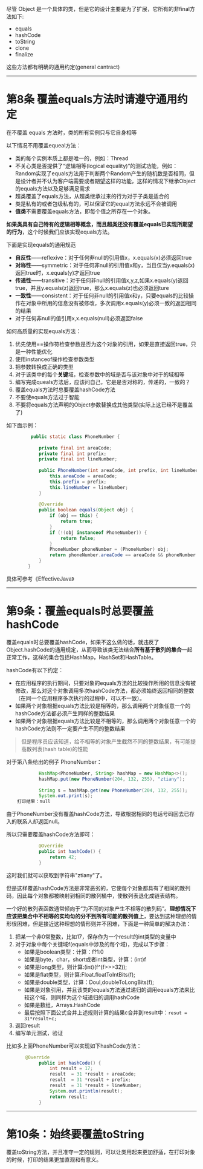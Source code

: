 尽管 Object 是一个具体的类，但是它的设计主要是为了扩展，它所有的非final方法如下:

- equals
- hashCode
- toString
- clone
- finalize

这些方法都有明确的通用约定(general cantract)

---
# 第8条 覆盖equals方法时请遵守通用约定

在不覆盖 equals 方法时，类的所有实例只与它自身相等

以下情况不用覆盖equeal方法：

- 类的每个实例本质上都是唯一的，例如：Thread
- 不关心类是否提供了“逻辑相等(logical equality)”的测试功能，例如：Random实现了equals方法用于判断两个Random产生的随机数是否相同，但是设计者并不认为客户端需要或者期望这样的功能，这样的情况下继承Object的equals方法以及足够满足需求
- 超类覆盖了equals方法，从超类继承过来的行为对于子类是适合的
- 类是私有的或者包级私有的，可以保证它的equal方法永远不会被调用
- **值类**不需要覆盖equals方法，即每个值之所存在一个对象。


**如果类具有自己特有的逻辑相等概念，而且超类还没有覆盖equals已实现所期望的行为**，这个时候我们应该实现equals方法。

下面是实现equals的通用规范
- **自反性**——reflexive：对于任何非null的引用值x，x.equals(x)必须返回true
- **对称性**——symmetric：对于任何非null的引用值x和y，当且仅当y.equals(x)返回true时，x.equals(y)才返回true
- **传递性**——transitive：对于任何非null的引用值x,y,z,如果x.equals(y)返回true，并且y.equals(z)返回true，那么x.equals(z)也必须返回ture
- **一致性**——consistent：对于任何非null的引用值x和y，只要equals的比较操作在对象中所用的信息没有被修改，多次调用x.equals(y)必须一致的返回相同的结果
- 对于任何非null的值引用x,x.equals(null)必须返回false


如何高质量的实现equals方法：

1. 优先使用==操作符检查参数是否为这个对象的引用，如果是直接返回true，只是一种性能优化
2. 使用instanceof操作检查参数类型
3. 把参数转换成正确的类型
4. 对于该类中的每个**关键**域，检查参数中的域是否与该对象中对于的域相等
5. 编写完成queals方法后，应该问自己，它是是否对称的，传递的，一致的？
6. 覆盖equals方法时总要覆盖hashCode方法
7. 不要使equals方法过于智能
8. 不要将equals方法声明的Object参数替换成其他类型(实际上这已经不是覆盖了)

如下面示例：

```java
         public static class PhoneNumber {
    
            private final int areaCode;
            private final int prefix;
            private final int lineNumber;
    
            public PhoneNumber(int areaCode, int prefix, int lineNumber) {
                this.areaCode = areaCode;
                this.prefix = prefix;
                this.lineNumber = lineNumber;
            }
    
            @Override
            public boolean equals(Object obj) {
                if (obj == this) {
                    return true;
                }
                if (!(obj instanceof PhoneNumber)) {
                    return false;
                }
                PhoneNumber phoneNumber = (PhoneNumber) obj;
                return phoneNumber.areaCode == areaCode && phoneNumber.prefix == prefix && phoneNumber.lineNumber == lineNumber;
            }
        }
```

具体可参考《EffectiveJava》

---
# 第9条：覆盖equals时总要覆盖hashCode

覆盖equals时总要覆盖hashCode，如果不这么做的话，就违反了Object.hashCode的通用规定，从而导致该类无法结合**所有基于散列的集合**一起正常工作，这样的集合包括HashMap，HashSet和HashTable。

hashCode有以下约定：
- 在应用程序的执行期间，只要对象的equals方法的比较操作所用的信息没有被修改，那么对这个对象调用多次hashCode方法，都必须始终返回相同的整数（在同一个应用程序多次执行的过程中，可以不一致）。
- 如果两个对象根据equals方法比较是相等的，那么调用两个对象任意一个的hashCode方法都必须产生同样的整数结果
- 如果两个对象根据equals方法比较是不相等的，那么调用两个对象任意一个的hashCode方法则不一定要产生不同的整数结果
>但是程序员应该知道，给不相等的对象产生截然不同的整数结果，有可能提高散列表(hash table)的性能

对于第八条给出的例子 PhoneNumber：

```java
            HashMap<PhoneNumber, String> hashMap = new HashMap<>();
            hashMap.put(new PhoneNumber(204, 132, 255), "ztiany");
    
            String s = hashMap.get(new PhoneNumber(204, 132, 255));
            System.out.print(s);
    打印结果：null
```

由于PhoneNumber没有覆盖hashCode方法，导致根据相同的电话号码回去已存入的联系人却返回null。

所以只需要覆盖hashCode方法即可：

```java
            @Override
            public int hashCode() {
                return 42;
            }
```

这时我们就可以获取到字符串"ztiany"了。

但是这样覆盖hashCode方法是非常恶劣的，它使每个对象都具有了相同的散列码，因此每个对象都被映射到相同的散列桶中，使散列表退化成链表结构。


一个好的散列表函数通常倾向于“为不同的对象产生不相等的散列码”。**理想情况下应该把集合中不相等的实均匀的分不到所有可能的散列值上**，要达到这种理想的情形很困难，但是接近这种理想的情形则并不困难，下面是一种简单的解决办法：

1. 把某一个非0常整数，比如17，保存作为一个result的int类型的变量中
2. 对于对象中每个关键域f(equals中涉及的每个域)，完成以下步骤：
    - 如果是boolean类型：计算：f?1:0
    - 如果是byte，char，short或者int类型，计算：(int)f
    - 如果是long类型，则计算:(int)(f^(f>>>32));
    - 如果是flat类型，则计算:Float.floatToIntBits(f);
    - 如果是double类型，计算：Doul,doubleToLongBits(f);
    - 如果是对象引用，并且该类的equals方法通过递归的调用equals方法来比较这个域，则同样为这个域递归的调用hashCode
    - 如果是数组，Arrays.HashCode
    - 最后按照下面公式合并上述规则计算的结果c合并到result中：`resut = 31*result+c;`
3. 返回result
4. 编写单元测试，验证

比如多上面PhoneNumber可以实现如下hashCode方法：

```java
       @Override
            public int hashCode() {
                int result = 17;
                result  = 31 *result + areaCode;
                result  = 31 *result + prefix;
                result  = 31 *result + lineNumber;
                System.out.println(result);
                return result;
            }
```

---
# 第10条：始终要覆盖toString

覆盖toString方法，并且准守一定的规则，可以让类用起来更加舒适，在打印对象的时候，打印的结果更加直观和有意义。
